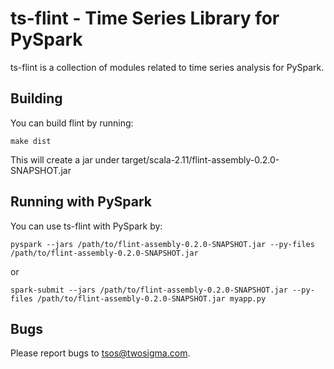 ts-flint - Time Series Library for PySpark
==========================================

ts-flint is a collection of modules related to time series analysis
for PySpark.

Building
----------------------

You can build flint by running:

    make dist

This will create a jar under target/scala-2.11/flint-assembly-0.2.0-SNAPSHOT.jar

Running with PySpark
--------------------

You can use ts-flint with PySpark by:

    pyspark --jars /path/to/flint-assembly-0.2.0-SNAPSHOT.jar --py-files /path/to/flint-assembly-0.2.0-SNAPSHOT.jar

or

    spark-submit --jars /path/to/flint-assembly-0.2.0-SNAPSHOT.jar --py-files /path/to/flint-assembly-0.2.0-SNAPSHOT.jar myapp.py

Bugs
----

Please report bugs to <tsos@twosigma.com>.
